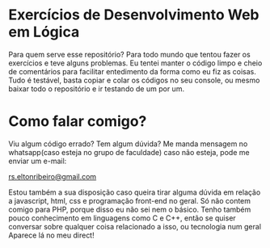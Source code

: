 # Exercícios de Desenvolvimento Web em Lógica

Para quem serve esse repositório? Para todo mundo que tentou fazer os exercícios
e teve alguns problemas. Eu tentei manter o código limpo e cheio de comentários
para facilitar entedimento da forma como eu fiz as coisas. 
Tudo é testável, basta copiar e colar os códigos no seu console, ou mesmo 
baixar todo o repositório e ir testando de um por um.

# Como falar comigo?

Viu algum código errado? Tem algum dúvida? 
Me manda mensagem no whatsapp(caso esteja no grupo de faculdade)
caso não esteja, pode me enviar um e-mail:

rs.eltonribeiro@gmail.com

Estou também a sua disposição caso queira tirar alguma dúvida em relação 
a javascript, html, css e programação front-end no geral. Só não contem 
comigo para PHP, porque disso eu não sei nem o básico. 
Tenho também pouco conhecimento em linguagens como C e C++, então se quiser
conversar sobre qualquer coisa relacionado a isso, ou tecnologia num geral
Aparece lá no meu direct!
